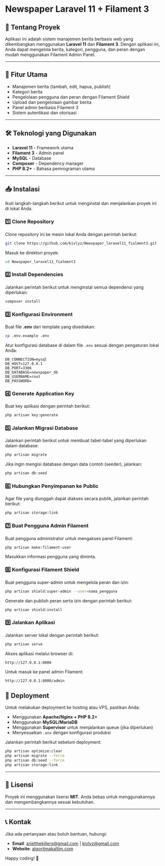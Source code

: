 # Newspaper Laravel 11 + Filament 3

## 📌 Tentang Proyek

Aplikasi ini adalah sistem manajemen berita berbasis web yang dikembangkan menggunakan **Laravel 11** dan **Filament 3**. Dengan aplikasi ini, Anda dapat mengelola berita, kategori, pengguna, dan peran dengan mudah menggunakan Filament Admin Panel.

---

## 🔧 Fitur Utama

-   Manajemen berita (tambah, edit, hapus, publish)
-   Kategori berita
-   Pengelolaan pengguna dan peran dengan Filament Shield
-   Upload dan pengelolaan gambar berita
-   Panel admin berbasis Filament 3
-   Sistem autentikasi dan otorisasi

---

## 🛠 Teknologi yang Digunakan

-   **Laravel 11** - Framework utama
-   **Filament 3** - Admin panel
-   **MySQL** - Database
-   **Composer** - Dependency manager
-   **PHP 8.2+** - Bahasa pemrograman utama

---

## 📥 Instalasi

Ikuti langkah-langkah berikut untuk menginstal dan menjalankan proyek ini di lokal Anda.

### 1️⃣ Clone Repository

Clone repository ini ke mesin lokal Anda dengan perintah berikut:

```bash
git clone https://github.com/kivlyz/Newspaper_laravel11_fialment3.git
```

Masuk ke direktori proyek:

```bash
cd Newspaper_laravel11_fialment3
```

### 2️⃣ Install Dependencies

Jalankan perintah berikut untuk menginstal semua dependensi yang diperlukan:

```bash
composer install
```

### 3️⃣ Konfigurasi Environment

Buat file **.env** dari template yang disediakan:

```bash
cp .env.example .env
```

Atur konfigurasi database di dalam file `.env` sesuai dengan pengaturan lokal Anda:

```env
DB_CONNECTION=mysql
DB_HOST=127.0.0.1
DB_PORT=3306
DB_DATABASE=newspaper_db
DB_USERNAME=root
DB_PASSWORD=
```

### 4️⃣ Generate Application Key

Buat key aplikasi dengan perintah berikut:

```bash
php artisan key:generate
```

### 5️⃣ Jalankan Migrasi Database

Jalankan perintah berikut untuk membuat tabel-tabel yang diperlukan dalam database:

```bash
php artisan migrate
```

Jika ingin mengisi database dengan data contoh (seeder), jalankan:

```bash
php artisan db:seed
```

### 6️⃣ Hubungkan Penyimpanan ke Public

Agar file yang diunggah dapat diakses secara publik, jalankan perintah berikut:

```bash
php artisan storage:link
```

### 7️⃣ Buat Pengguna Admin Filament

Buat pengguna administrator untuk mengakses panel Filament:

```bash
php artisan make:filament-user
```

Masukkan informasi pengguna yang diminta.

### 8️⃣ Konfigurasi Filament Shield

Buat pengguna super-admin untuk mengelola peran dan izin:

```bash
php artisan shield:super-admin --user=nama_pengguna
```

Generate dan publish peran serta izin dengan perintah berikut:

```bash
php artisan shield:install
```

### 9️⃣ Jalankan Aplikasi

Jalankan server lokal dengan perintah berikut:

```bash
php artisan serve
```

Akses aplikasi melalui browser di:

```
http://127.0.0.1:8000
```

Untuk masuk ke panel admin Filament:

```
http://127.0.0.1:8000/admin
```

## 🚀 Deployment

Untuk melakukan deployment ke hosting atau VPS, pastikan Anda:

-   Menggunakan **Apache/Nginx + PHP 8.2+**
-   Menggunakan **MySQL/MariaDB**
-   Menggunakan **Supervisor** untuk menjalankan queue (jika diperlukan)
-   Menyesuaikan `.env` dengan konfigurasi produksi

Jalankan perintah berikut sebelum deployment:

```bash
php artisan optimize:clear
php artisan migrate --force
php artisan db:seed --force
php artisan storage:link
```

---

## 📄 Lisensi

Proyek ini menggunakan lisensi **MIT**. Anda bebas untuk menggunakannya dan mengembangkannya sesuai kebutuhan.

---

## 📞 Kontak

Jika ada pertanyaan atau butuh bantuan, hubungi:

-   **Email**: arielthekillers@gmail.com | kivlyz@gmail.com
-   **Website**: [algoritmakaltim.com](https://algoritmakaltim.com)

Happy coding! 🚀

